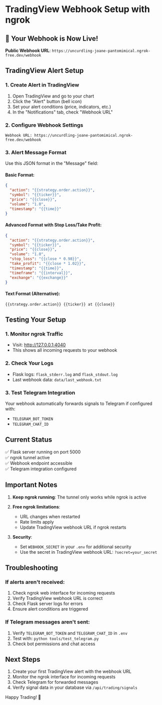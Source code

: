 # TradingView Webhook Setup with ngrok

## 🚀 Your Webhook is Now Live!

**Public Webhook URL**: `https://uncurdling-joane-pantomimical.ngrok-free.dev/webhook`

## TradingView Alert Setup

### 1. Create Alert in TradingView
1. Open TradingView and go to your chart
2. Click the "Alert" button (bell icon)
3. Set your alert conditions (price, indicators, etc.)
4. In the "Notifications" tab, check "Webhook URL"

### 2. Configure Webhook Settings
```
Webhook URL: https://uncurdling-joane-pantomimical.ngrok-free.dev/webhook
```

### 3. Alert Message Format
Use this JSON format in the "Message" field:

#### Basic Format:
```json
{
  "action": "{{strategy.order.action}}",
  "symbol": "{{ticker}}",
  "price": "{{close}}",
  "volume": "1.0",
  "timestamp": "{{time}}"
}
```

#### Advanced Format with Stop Loss/Take Profit:
```json
{
  "action": "{{strategy.order.action}}",
  "symbol": "{{ticker}}",
  "price": "{{close}}",
  "volume": "1.0",
  "stop_loss": "{{close * 0.98}}",
  "take_profit": "{{close * 1.02}}",
  "timestamp": "{{time}}",
  "timeframe": "{{interval}}",
  "exchange": "{{exchange}}"
}
```

#### Text Format (Alternative):
```
{{strategy.order.action}} {{ticker}} at {{close}}
```

## Testing Your Setup

### 1. Monitor ngrok Traffic
- Visit: http://127.0.0.1:4040
- This shows all incoming requests to your webhook

### 2. Check Your Logs
- Flask logs: `flask_stderr.log` and `flask_stdout.log`
- Last webhook data: `data/last_webhook.txt`

### 3. Test Telegram Integration
Your webhook automatically forwards signals to Telegram if configured with:
- `TELEGRAM_BOT_TOKEN`
- `TELEGRAM_CHAT_ID`

## Current Status

✅ Flask server running on port 5000  
✅ ngrok tunnel active  
✅ Webhook endpoint accessible  
✅ Telegram integration configured  

## Important Notes

1. **Keep ngrok running**: The tunnel only works while ngrok is active
2. **Free ngrok limitations**: 
   - URL changes when restarted
   - Rate limits apply
   - Update TradingView webhook URL if ngrok restarts

3. **Security**: 
   - Set `WEBHOOK_SECRET` in your `.env` for additional security
   - Use the secret in TradingView webhook URL: `?secret=your_secret`

## Troubleshooting

### If alerts aren't received:
1. Check ngrok web interface for incoming requests
2. Verify TradingView webhook URL is correct
3. Check Flask server logs for errors
4. Ensure alert conditions are triggered

### If Telegram messages aren't sent:
1. Verify `TELEGRAM_BOT_TOKEN` and `TELEGRAM_CHAT_ID` in `.env`
2. Test with: `python tools/test_telegram.py`
3. Check bot permissions and chat access

## Next Steps

1. Create your first TradingView alert with the webhook URL
2. Monitor the ngrok interface for incoming requests
3. Check Telegram for forwarded messages
4. Verify signal data in your database via `/api/trading/signals`

Happy Trading! 🎯